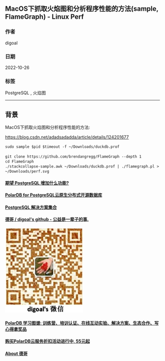 ## MacOS下抓取火焰图和分析程序性能的方法(sample, FlameGraph) - Linux Perf         
                        
### 作者                        
digoal                        
                        
### 日期                        
2022-10-26                        
                        
### 标签                        
PostgreSQL , 火焰图   
                        
----                        
                        
## 背景       
     
MacOS下抓取火焰图和分析程序性能的方法:     
    
https://blog.csdn.net/adadsadadda/article/details/124201677    
    
```    
sudo sample $pid $timeout -f ~/Downloads/duckdb.prof    
    
git clone https://github.com/brendangregg/FlameGraph --depth 1    
cd FlameGraph    
./stackcollapse-sample.awk ~/Downloads/duckdb.prof | ./flamegraph.pl > ~/Downloads/perf.svg    
```    
       
  
#### [期望 PostgreSQL 增加什么功能?](https://github.com/digoal/blog/issues/76 "269ac3d1c492e938c0191101c7238216")
  
  
#### [PolarDB for PostgreSQL云原生分布式开源数据库](https://github.com/ApsaraDB/PolarDB-for-PostgreSQL "57258f76c37864c6e6d23383d05714ea")
  
  
#### [PostgreSQL 解决方案集合](https://yq.aliyun.com/topic/118 "40cff096e9ed7122c512b35d8561d9c8")
  
  
#### [德哥 / digoal's github - 公益是一辈子的事.](https://github.com/digoal/blog/blob/master/README.md "22709685feb7cab07d30f30387f0a9ae")
  
  
![digoal's wechat](../pic/digoal_weixin.jpg "f7ad92eeba24523fd47a6e1a0e691b59")
  
  
#### [PolarDB 学习图谱: 训练营、培训认证、在线互动实验、解决方案、生态合作、写心得拿奖品](https://www.aliyun.com/database/openpolardb/activity "8642f60e04ed0c814bf9cb9677976bd4")
  
  
#### [购买PolarDB云服务折扣活动进行中, 55元起](https://www.aliyun.com/activity/new/polardb-yunparter?userCode=bsb3t4al "e0495c413bedacabb75ff1e880be465a")
  
  
#### [About 德哥](https://github.com/digoal/blog/blob/master/me/readme.md "a37735981e7704886ffd590565582dd0")
  
